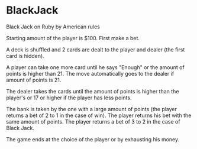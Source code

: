 # BlackJack
Black Jack on Ruby
by American rules

Starting amount of the player is $100.
First make a bet.

A deck is shuffled and 2 cards are dealt to the player and dealer (the first
card is hidden).

A player can take one more card until he says "Enough"
or the amount of points is higher than 21.
The move automatically goes to the dealer if amount of points is 21.

The dealer takes the cards until the amount of points is higher than the player's or
17 or higher if the player has less points.

The bank is taken by the one with a large amount of points (the player returns
a bet of 2 to 1 in the case of win).
The player returns his bet with the same amount of points.
The player returns a bet of 3 to 2 in the case of Black Jack.

The game ends at the choice of the player or by exhausting his money.
